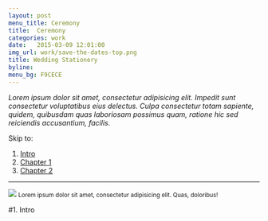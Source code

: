 ```yaml
---
layout: post
menu_title: Ceremony
title:  Ceremony
categories: work
date:   2015-03-09 12:01:00
img_url: work/save-the-dates-top.png
title: Wedding Stationery
byline: 
menu_bg: F9CECE
---
```


_Lorem ipsum dolor sit amet, consectetur adipisicing elit. Impedit sunt consectetur voluptatibus eius delectus. Culpa consectetur totam sapiente, quidem, quibusdam quas laboriosam possimus quam, ratione hic sed reiciendis accusantium, facilis._

Skip to: 

1. [Intro](#intro)
2. [Chapter 1](#mission)
3. [Chapter 2](#brand)

<hr id="intro">
<div>
	<img src="{{ site.baseurl }}/assets/img/work/">
	<small>Lorem ipsum dolor sit amet, consectetur adipisicing elit. Quas, doloribus!</small>
</div>

#1. Intro
